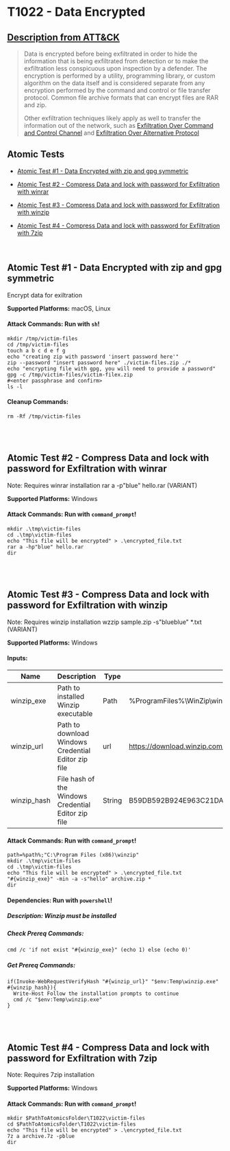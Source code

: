 # T1022 - Data Encrypted
## [Description from ATT&CK](https://attack.mitre.org/wiki/Technique/T1022)
<blockquote>Data is encrypted before being exfiltrated in order to hide the information that is being exfiltrated from detection or to make the exfiltration less conspicuous upon inspection by a defender. The encryption is performed by a utility, programming library, or custom algorithm on the data itself and is considered separate from any encryption performed by the command and control or file transfer protocol. Common file archive formats that can encrypt files are RAR and zip.

Other exfiltration techniques likely apply as well to transfer the information out of the network, such as [Exfiltration Over Command and Control Channel](https://attack.mitre.org/techniques/T1041) and [Exfiltration Over Alternative Protocol](https://attack.mitre.org/techniques/T1048)</blockquote>

## Atomic Tests

- [Atomic Test #1 - Data Encrypted with zip and gpg symmetric](#atomic-test-1---data-encrypted-with-zip-and-gpg-symmetric)

- [Atomic Test #2 - Compress Data and lock with password for Exfiltration with winrar](#atomic-test-2---compress-data-and-lock-with-password-for-exfiltration-with-winrar)

- [Atomic Test #3 - Compress Data and lock with password for Exfiltration with winzip](#atomic-test-3---compress-data-and-lock-with-password-for-exfiltration-with-winzip)

- [Atomic Test #4 - Compress Data and lock with password for Exfiltration with 7zip](#atomic-test-4---compress-data-and-lock-with-password-for-exfiltration-with-7zip)


<br/>

## Atomic Test #1 - Data Encrypted with zip and gpg symmetric
Encrypt data for exiltration

**Supported Platforms:** macOS, Linux





#### Attack Commands: Run with `sh`! 
```
mkdir /tmp/victim-files
cd /tmp/victim-files
touch a b c d e f g
echo "creating zip with password 'insert password here'"
zip --password "insert password here" ./victim-files.zip ./*
echo "encrypting file with gpg, you will need to provide a password"
gpg -c /tmp/victim-files/victim-filex.zip
#<enter passphrase and confirm>
ls -l
```

#### Cleanup Commands:
```
rm -Rf /tmp/victim-files
```





<br/>
<br/>

## Atomic Test #2 - Compress Data and lock with password for Exfiltration with winrar
Note: Requires winrar installation
rar a -p"blue" hello.rar (VARIANT)

**Supported Platforms:** Windows





#### Attack Commands: Run with `command_prompt`! 
```
mkdir .\tmp\victim-files
cd .\tmp\victim-files
echo "This file will be encrypted" > .\encrypted_file.txt
rar a -hp"blue" hello.rar
dir
```






<br/>
<br/>

## Atomic Test #3 - Compress Data and lock with password for Exfiltration with winzip
Note: Requires winzip installation
wzzip sample.zip -s"blueblue" *.txt (VARIANT)

**Supported Platforms:** Windows




#### Inputs:
| Name | Description | Type | Default Value | 
|------|-------------|------|---------------|
| winzip_exe | Path to installed Winzip executable | Path | %ProgramFiles%&#92;WinZip&#92;winzip64.exe|
| winzip_url | Path to download Windows Credential Editor zip file | url | https://download.winzip.com/gl/nkln/winzip24-home.exe|
| winzip_hash | File hash of the Windows Credential Editor zip file | String | B59DB592B924E963C21DA8709417AC0504F6158CFCB12FE5536F4A0E0D57D7FB|


#### Attack Commands: Run with `command_prompt`! 
```
path=%path%;"C:\Program Files (x86)\winzip"
mkdir .\tmp\victim-files
cd .\tmp\victim-files
echo "This file will be encrypted" > .\encrypted_file.txt
"#{winzip_exe}" -min -a -s"hello" archive.zip *
dir
```



#### Dependencies:  Run with `powershell`!
##### Description: Winzip must be installed
##### Check Prereq Commands:
```
cmd /c 'if not exist "#{winzip_exe}" (echo 1) else (echo 0)' 
```
##### Get Prereq Commands:
```
if(Invoke-WebRequestVerifyHash "#{winzip_url}" "$env:Temp\winzip.exe" #{winzip_hash}){
  Write-Host Follow the installation prompts to continue
  cmd /c "$env:Temp\winzip.exe"
}
```




<br/>
<br/>

## Atomic Test #4 - Compress Data and lock with password for Exfiltration with 7zip
Note: Requires 7zip installation

**Supported Platforms:** Windows





#### Attack Commands: Run with `command_prompt`! 
```
mkdir $PathToAtomicsFolder\T1022\victim-files
cd $PathToAtomicsFolder\T1022\victim-files
echo "This file will be encrypted" > .\encrypted_file.txt
7z a archive.7z -pblue
dir
```






<br/>
